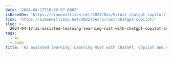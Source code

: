```yaml
---
date: '2024-04-17T18:39:57.000Z'
isBasedOn: 'https://simonwillison.net/2022/Dec/5/rust-chatgpt-copilot/'
link: 'https://simonwillison.net/2022/Dec/5/rust-chatgpt-copilot/'
slug: >-
  2024-04-17-ai-assisted-learning-learning-rust-with-chatgpt-copilot-and-advent-of-cod
tags:
  - Ai
  - Code
title: 'AI assisted learning: Learning Rust with ChatGPT, Copilot and Advent of Cod'
---
```


